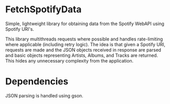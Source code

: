 # FetchSpotifyData


Simple, lightweight library for obtaining data from the Spotify WebAPI using Spotify URI's.

This library multithreads requests where possible and handles rate-limiting where applicable (including retry logic).
The idea is that given a Spotify URI, requests are made and the JSON objects received in response are parsed and  basic objects representing 
Artists, Albums, and Tracks are returned.
This hides any unnecessary complexity from the application.


# Dependencies
JSON parsing is handled using gson.
